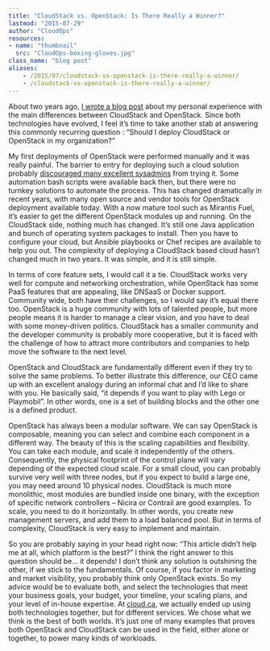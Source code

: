 ```yaml
---
title: "CloudStack vs. OpenStack: Is There Really a Winner?"
lastmod: "2015-07-29"
author: "CloudOps"
resources:
- name: "thumbnail"
  src: "CloudOps-boxing-gloves.jpg"
class_name: "blog post"
aliases:
    - /2015/07/cloudstack-vs-openstack-is-there-really-a-winner/
    - /cloudstack-vs-openstack-is-there-really-a-winner/
---
```


<p>About two years ago, <a href="/blog/cloudstack-vs-openstack-a-personal-experience" target="_blank">I wrote a blog post</a>&nbsp;about my personal experience with the main differences between CloudStack and OpenStack. Since both technologies have evolved, I feel it’s time to take another stab at answering this commonly recurring question : “Should I deploy CloudStack or OpenStack in my organization?”</p><p>My first deployments of OpenStack were performed manually and it was really painful. The barrier to entry for deploying such a cloud solution probably <a href="https://www.packet.net/blog/how-we-failed-at-openstack/" target="_blank">discouraged many excellent sysadmins</a> from trying it. Some automation bash scripts were available back then, but there were no turnkey solutions to automate the process. This has changed dramatically in recent years, with many open source and vendor tools for OpenStack deployment available today. With a now mature tool such as Mirantis Fuel, it’s easier to get the different OpenStack modules up and running. On the CloudStack side, nothing much has changed. It’s still one Java application and bunch of operating system packages to install. Then you have to configure your cloud, but Ansible playbooks or Chef recipes are available to help you out. The complexity of deploying a CloudStack based cloud hasn’t changed much in two years. It was simple, and it is still simple.</p><p>In terms of core feature sets, I would call it a tie. CloudStack works very well for compute and networking orchestration, while OpenStack has some PaaS features that are appealing, like DNSaaS or Docker support. Community wide, both have their challenges, so I would say it’s equal there too. OpenStack is a huge community with lots of talented people, but more people means it is harder to manage a clear vision, and you have to deal with some money-driven politics. CloudStack has a smaller community and the developer community is probably more cooperative, but it is faced with the challenge of how to attract more contributors and companies to help move the software to the next level.</p><p>OpenStack and CloudStack are fundamentally different even if they try to solve the same problems. To better illustrate this difference, our CEO came up with an excellent analogy during an informal chat and I’d like to share with you. He basically said, “it depends if you want to play with Lego or Playmobil”. In other words, one is a set of building blocks and the other one is a defined product.</p><p>OpenStack has always been a modular software. We can say OpenStack is composable, meaning you can select and combine each component in a different way. The beauty of this is the scaling capabilities and flexibility. You can take each module, and scale it independently of the others. Consequently, the physical footprint of the control plane will vary depending of the expected cloud scale. For a small cloud, you can probably survive very well with three nodes, but if you expect to build a large one, you may need around 10 physical nodes. CloudStack is much more monolithic, most modules are bundled inside one binary, with the exception of specific network controllers – Nicira or Contrail are good examples. To scale, you need to do it horizontally. In other words, you create new management servers, and add them to a load balanced pool. But in terms of complexity, CloudStack is very easy to implement and maintain.</p><p>So you are probably saying in your head right now: “This article didn’t help me at all, which platform is the best?” I think the right answer to this question should be… it depends! I don’t think any solution is outshining the other, if we stick to the fundamentals. Of course, if you factor in marketing and market visibility, you probably think only OpenStack exists. So my advice would be to evaluate both, and select the technologies that meet your business goals, your budget, your timeline, your scaling plans, and your level of in-house expertise. At <a href="https://cloud.ca" target="_blank">cloud.ca</a>, we actually ended up using both technologies together, but for different services. We chose what we think is the best of both worlds. It’s just one of many examples that proves both OpenStack and CloudStack can be used in the field, either alone or together, to power many kinds of workloads.</p>